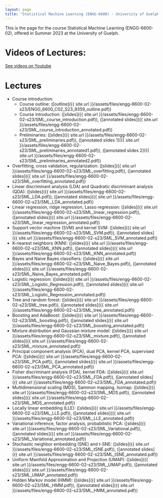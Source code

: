 ```yaml
---
layout: page
title: "Statistical Machine Learning (ENGG-6600) - University of Guelph"
---
```


This is the page for the course Statistical Machine Learning (ENGG-6600-02), offered in Summer 2023 at the University of Guelph.

# Videos of Lectures:

[See videos on Youtube](https://www.youtube.com/playlist?list=PLPrxGIUWsqP2g7cpk0nFFt0c4aRcREq2s)

# Lectures

- Course introduction:
  - Course outline: ([outline]({{ site.url }}/assets/files/engg-6600-02-s23/ENGG_6600_C02_S23_9359_outline.pdf))
  - Course introduction: ([slides]({{ site.url }}/assets/files/engg-6600-02-s23/SML_course_introduction.pdf)), ([annotated slides]({{ site.url }}/assets/files/engg-6600-02-s23/SML_course_introduction_annotated.pdf))
  - Preliminaries: ([slides]({{ site.url }}/assets/files/engg-6600-02-s23/SML_preliminaries.pdf)), ([annotated slides 1]({{ site.url }}/assets/files/engg-6600-02-s23/SML_preliminaries_annotated1.pdf)), ([annotated slides 2]({{ site.url }}/assets/files/engg-6600-02-s23/SML_preliminaries_annotated2.pdf))
- Overfitting, cross validation, regularization: ([slides]({{ site.url }}/assets/files/engg-6600-02-s23/SML_overfitting.pdf)), ([annotated slides]({{ site.url }}/assets/files/engg-6600-02-s23/SML_overfitting_annotated.pdf))
- Linear discriminant analysis (LDA) and Quadratic discriminant analysis (QDA): ([slides]({{ site.url }}/assets/files/engg-6600-02-s23/SML_LDA.pdf)), ([annotated slides]({{ site.url }}/assets/files/engg-6600-02-s23/SML_LDA_annotated.pdf))
- Linear regression, ridge regression, Lasso regression: ([slides]({{ site.url }}/assets/files/engg-6600-02-s23/SML_linear_regression.pdf)), ([annotated slides]({{ site.url }}/assets/files/engg-6600-02-s23/SML_linear_regression_annotated.pdf))
- Support vector machine (SVM) and kernel SVM: ([slides]({{ site.url }}/assets/files/engg-6600-02-s23/SML_SVM.pdf)), ([annotated slides]({{ site.url }}/assets/files/engg-6600-02-s23/SML_SVM_annotated.pdf))
- K-nearest neighbors (KNN): ([slides]({{ site.url }}/assets/files/engg-6600-02-s23/SML_KNN.pdf)), ([annotated slides]({{ site.url }}/assets/files/engg-6600-02-s23/SML_KNN_annotated.pdf))
- Bayes and Naive Bayes classifiers: ([slides]({{ site.url }}/assets/files/engg-6600-02-s23/SML_Naive_Bayes.pdf)), ([annotated slides]({{ site.url }}/assets/files/engg-6600-02-s23/SML_Naive_Bayes_annotated.pdf))
- Logistic regression: ([slides]({{ site.url }}/assets/files/engg-6600-02-s23/SML_Logistic_Regression.pdf)), ([annotated slides]({{ site.url }}/assets/files/engg-6600-02-s23/SML_Logistic_Regression_annotated.pdf))
- Tree and random forest: ([slides]({{ site.url }}/assets/files/engg-6600-02-s23/SML_tree.pdf)), ([annotated slides]({{ site.url }}/assets/files/engg-6600-02-s23/SML_tree_annotated.pdf))
- Boosting and AdaBoost: ([slides]({{ site.url }}/assets/files/engg-6600-02-s23/SML_boosting.pdf)), ([annotated slides]({{ site.url }}/assets/files/engg-6600-02-s23/SML_boosting_annotated.pdf))
- Mixture distribution and Gaussian mixture model: ([slides]({{ site.url }}/assets/files/engg-6600-02-s23/SML_mixture.pdf)), ([annotated slides]({{ site.url }}/assets/files/engg-6600-02-s23/SML_mixture_annotated.pdf))
- Principal component analysis (PCA), dual PCA, kernel PCA, supervised PCA: ([slides]({{ site.url }}/assets/files/engg-6600-02-s23/SML_PCA.pdf)), ([annotated slides]({{ site.url }}/assets/files/engg-6600-02-s23/SML_PCA_annotated.pdf))
- Fisher discriminant analysis (FDA), kernel FDA: ([slides]({{ site.url }}/assets/files/engg-6600-02-s23/SML_FDA.pdf)), ([annotated slides]({{ site.url }}/assets/files/engg-6600-02-s23/SML_FDA_annotated.pdf))
- Multidimensional scaling (MDS), Sammon mapping, Isomap: ([slides]({{ site.url }}/assets/files/engg-6600-02-s23/SML_MDS.pdf)), ([annotated slides]({{ site.url }}/assets/files/engg-6600-02-s23/SML_MDS_annotated.pdf))
- Locally linear embedding (LLE): ([slides]({{ site.url }}/assets/files/engg-6600-02-s23/SML_LLE.pdf)), ([annotated slides]({{ site.url }}/assets/files/engg-6600-02-s23/SML_LLE_annotated.pdf))
- Variational inference, factor analysis, probabilistic PCA: ([slides]({{ site.url }}/assets/files/engg-6600-02-s23/SML_Variational.pdf)), ([annotated slides]({{ site.url }}/assets/files/engg-6600-02-s23/SML_Variational_annotated.pdf))
- Stochastic neighbor embedding (SNE) and t-SNE: ([slides]({{ site.url }}/assets/files/engg-6600-02-s23/SML_tSNE.pdf)), ([annotated slides]({{ site.url }}/assets/files/engg-6600-02-s23/SML_tSNE_annotated.pdf))
- Uniform Manifold Approximation and Projection (UMAP): ([slides]({{ site.url }}/assets/files/engg-6600-02-s23/SML_UMAP.pdf)), ([annotated slides]({{ site.url }}/assets/files/engg-6600-02-s23/SML_UMAP_annotated.pdf))
- Hidden Markov model (HMM): ([slides]({{ site.url }}/assets/files/engg-6600-02-s23/SML_HMM.pdf)), ([annotated slides]({{ site.url }}/assets/files/engg-6600-02-s23/SML_HMM_annotated.pdf))
